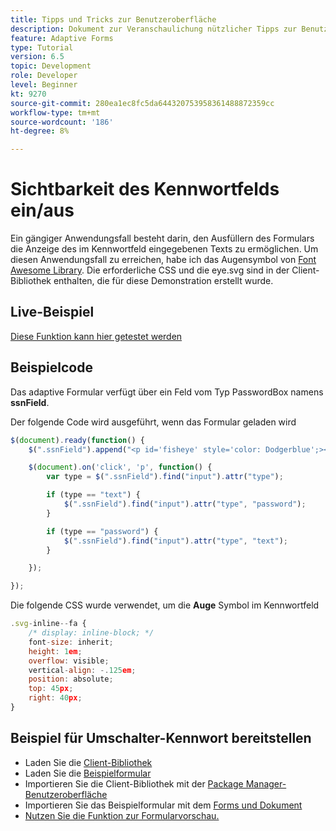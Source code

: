 ```yaml
---
title: Tipps und Tricks zur Benutzeroberfläche
description: Dokument zur Veranschaulichung nützlicher Tipps zur Benutzeroberfläche
feature: Adaptive Forms
type: Tutorial
version: 6.5
topic: Development
role: Developer
level: Beginner
kt: 9270
source-git-commit: 280ea1ec8fc5da644320753958361488872359cc
workflow-type: tm+mt
source-wordcount: '186'
ht-degree: 8%

---
```


# Sichtbarkeit des Kennwortfelds ein/aus

Ein gängiger Anwendungsfall besteht darin, den Ausfüllern des Formulars die Anzeige des im Kennwortfeld eingegebenen Texts zu ermöglichen.
Um diesen Anwendungsfall zu erreichen, habe ich das Augensymbol von [Font Awesome Library](https://fontawesome.com/). Die erforderliche CSS und die eye.svg sind in der Client-Bibliothek enthalten, die für diese Demonstration erstellt wurde.

## Live-Beispiel

[Diese Funktion kann hier getestet werden](https://forms.enablementadobe.com/content/dam/formsanddocuments/simpleuitips/jcr:content?wcmmode=disabled)

## Beispielcode

Das adaptive Formular verfügt über ein Feld vom Typ PasswordBox namens **ssnField**.

Der folgende Code wird ausgeführt, wenn das Formular geladen wird

```javascript
$(document).ready(function() {
    $(".ssnField").append("<p id='fisheye' style='color: Dodgerblue';><i class='fa fa-eye'></i></p>");

    $(document).on('click', 'p', function() {
        var type = $(".ssnField").find("input").attr("type");

        if (type == "text") {
            $(".ssnField").find("input").attr("type", "password");
        }

        if (type == "password") {
            $(".ssnField").find("input").attr("type", "text");
        }

    });

});
```

Die folgende CSS wurde verwendet, um die **Auge** Symbol im Kennwortfeld

```javascript
.svg-inline--fa {
    /* display: inline-block; */
    font-size: inherit;
    height: 1em;
    overflow: visible;
    vertical-align: -.125em;
    position: absolute;
    top: 45px;
    right: 40px;
}
```

## Beispiel für Umschalter-Kennwort bereitstellen

* Laden Sie die [Client-Bibliothek](assets/simple-ui-tips.zip)
* Laden Sie die [Beispielformular](assets/simple-ui-tricks-form.zip)
* Importieren Sie die Client-Bibliothek mit der [Package Manager-Benutzeroberfläche](http://localhost:4502/crx/packmgr/index.jsp)
* Importieren Sie das Beispielformular mit dem [Forms und Dokument](http://localhost:4502/aem/forms.html/content/dam/formsanddocuments)
* [Nutzen Sie die Funktion zur Formularvorschau.](http://localhost:4502/content/dam/formsanddocuments/simpleuitips/jcr:content?wcmmode=disabled)


